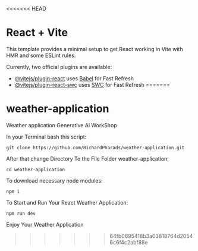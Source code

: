 <<<<<<< HEAD
# React + Vite

This template provides a minimal setup to get React working in Vite with HMR and some ESLint rules.

Currently, two official plugins are available:

- [@vitejs/plugin-react](https://github.com/vitejs/vite-plugin-react/blob/main/packages/plugin-react/README.md) uses [Babel](https://babeljs.io/) for Fast Refresh
- [@vitejs/plugin-react-swc](https://github.com/vitejs/vite-plugin-react-swc) uses [SWC](https://swc.rs/) for Fast Refresh
=======
# weather-application

Weather application Generative Ai WorkShop

In your Terminal bash this script: 

	git clone https://github.com/RichardPharads/weather-application.git
 
After that change Directory To the File Folder weather-application:

	cd weather-application
   
To download necessary node modules:

   	npm i
    
To Start and Run Your React Weather Application: 

    npm run dev

Enjoy Your Weather Application 
>>>>>>> 64fb0695418b3a03818764d20546c6f4c2abf88e
